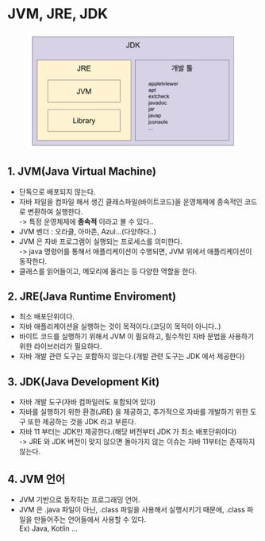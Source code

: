 # JVM, JRE, JDK

<figure><img src="../../../.gitbook/assets/image (33).png" alt=""><figcaption></figcaption></figure>

## 1. JVM(Java Virtual Machine)

* 단독으로 배포되지 않는다.
* 자바 파일을 컴파일 해서 생긴 클래스파일(바이트코드)을 운영체제에 종속적인 코드로 변환하여 실행한다.\
  \-> 특정 운영체제에 **종속적** 이라고 볼 수 있다..
* JVM 벤더 : 오라클, 아마존, Azul...(다양하다..)
* JVM 은 자바 프로그램이 실행되는 프로세스를 의미한다.\
  \-> java 명령어를 통해서 애플리케이션이 수행되면, JVM 위에서 애플리케이션이 동작한다.
* 클래스를 읽어들이고, 메모리에 올리는 등 다양한 역할을 한다.

## 2. JRE(Java Runtime Enviroment)

* 최소 배포단위이다.
* 자바 애플리케이션을 실행하는 것이 목적이다.(코딩이 목적이 아니다..)
* 바이트 코드를 실행하기 위해서 JVM 이 필요하고, 필수적인 자바 문법을 사용하기 위한 라이브러리가 필요하다.
* 자바 개발 관련 도구는 포함하지 않는다.(개발 관련 도구는 JDK 에서 제공한다)

## 3. JDK(Java Development Kit)

* 자바 개발 도구(자바 컴파일러도 포함되어 있다)
* 자바를 실행하기 위한 환경(JRE) 을 제공하고, 추가적으로 자바를 개발하기 위한 도구 또한 제공하는 것을 JDK 라고 부른다.
* 자바 11 부터는 JDK만 제공한다.(해당 버전부터 JDK 가 최소 배포단위이다)\
  \-> JRE 와 JDK 버전이 맞지 않으면 돌아가지 않는 이슈는 자바 11부터는 존재하지 않는다.

## 4. JVM 언어

* JVM 기반으로 동작하는 프로그래밍 언어.
* JVM 은 .java 파일이 아닌, .class 파일을 사용해서 실행시키기 때문에, .class 파일을 만들어주는 언어들에서 사용할 수 있다.\
  Ex) Java, Kotlin ...
